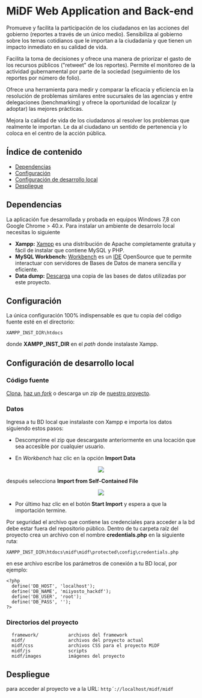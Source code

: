# MiDF Web Application and Back-end

Promueve y facilita la participación de los ciudadanos en las acciones del gobierno (reportes a través de un único medio). Sensibiliza al gobierno sobre los temas cotidianos que le importan a la ciudadanía y que tienen un impacto inmediato en su calidad de vida.

Facilita la toma de decisiones y ofrece una manera de priorizar el gasto de los recursos públicos ("retweet" de los reportes). Permite el monitoreo de la actividad gubernamental por parte de la sociedad (seguimiento de los reportes por número de folio).

Ofrece una herramienta para medir y comparar la eficacia y eficiencia en la resolución de problemas similares entre sucursales de las agencias y entre delegaciones (benchmarking) y ofrece la oportunidad de localizar (y adoptar) las mejores prácticas.

Mejora la calidad de vida de los ciudadanos al resolver los problemas que realmente le importan. Le da al ciudadano un sentido de pertenencia y lo coloca en el centro de la acción pública.


## Índice de contenido

- [Dependencias](#dependencies)
- [Configuración](#config)
- [Configuración de desarrollo local](#config-local)
- [Despliegue](#show)

<a name="dependencies"></a>
## Dependencias
La aplicación fue desarrollada y probada en equipos Windows 7,8 con Google Chrome > 40.x. Para instalar un ambiente de desarrolo local necesitas lo siguiente

* **Xampp:** [Xampp](https://www.apachefriends.org/download.html) es una distribución de Apache completamente gratuita y fácil de instalar que contiene MySQL y PHP.
* **MySQL Workbench:** [Workbench](http://dev.mysql.com/downloads/workbench/) es un [IDE](http://es.wikipedia.org/wiki/Entorno_de_desarrollo_integrado) OpenSource que te permite interactuar con servidores de Bases de Datos de manera sencilla y eficiente.
* **Data dump:** [Descarga](http://bi.linio.com/hack/dump.zip) una copia de las bases de datos utilizadas por este proyecto.

<a name="config"></a>
## Configuración
La única configuración 100% indispensable es que tu copia del código fuente esté en el directorio:

`XAMPP_INST_DIR\htdocs`

donde **XAMPP_INST_DIR** en el *path* donde instalaste Xampp.

<a name="config-local"></a>
## Configuración de desarrollo local
### Código fuente
[Clona](http://gitref.org/creating/#clone), [haz un *fork*](https://help.github.com/articles/fork-a-repo) o descarga un zip de [nuestro proyecto](https://github.com/saul-mtz/midf).

### Datos
Ingresa a tu BD local que instalaste con Xampp e importa los datos siguiendo estos pasos:
    
* Descomprime el zip que descargaste anteriormente en una locación que sea accesible por cualquier usuario.

* En *Workbench* haz clic en la opción **Import Data**
<div align="center"><img src="http://bi.linio.com/hack/screen1.png"></div>

después selecciona **Import from Self-Contained File**
<div align="center"><img src="http://bi.linio.com/hack/screen2.png"></div>

* Por último haz clic en el botón **Start Import** y espera a que la importación termine.

Por seguridad el archivo que contiene las credenciales para acceder a la bd debe estar fuera del repositorio público. Dentro de tu carpeta raíz del proyecto crea un archivo con el nombre **credentials.php** en la siguiente ruta:

`XAMPP_INST_DIR\htdocs\midf\midf\protected\config\credentials.php`

en ese archivo escribe los parámetros de conexión a tu BD local, por ejemplo:
```
<?php
  define('DB_HOST', 'localhost');
  define('DB_NAME', 'miiyosto_hackdf');
  define('DB_USER', 'root');
  define('DB_PASS', '');
?>
```

### Directorios del proyecto
      framework/           archivos del framework
      midf/                archivos del proyecto actual
      midf/css             archivos CSS para el proyecto MiDF
      midf/js              scripts
      midf/images          imágenes del proyecto
      

<a name="show"></a>
## Despliegue
para acceder al proyecto ve a la URL:
`http´://localhost/midf/midf`